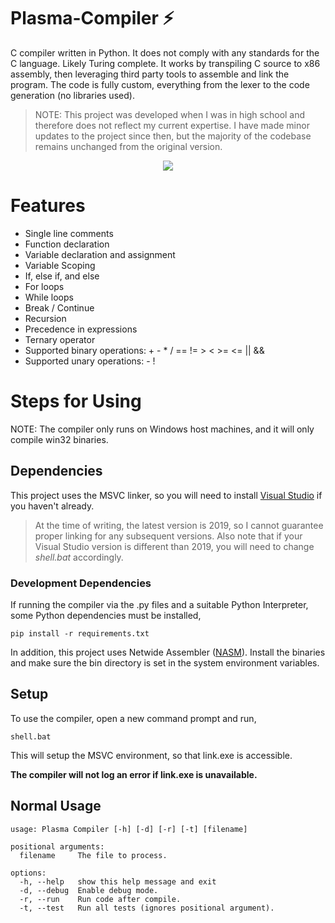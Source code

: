 # Plasma-Compiler ⚡

C compiler written in Python. It does not comply with any standards for the C
language. Likely Turing complete. It works by transpiling C source to x86
assembly, then leveraging third party tools to assemble and link the program.
The code is fully custom, everything from the lexer to the code generation (no
libraries used).

> NOTE: This project was developed when I was in high school and therefore does
> not reflect my current expertise. I have made minor updates to the project
> since then, but the majority of the codebase remains unchanged from the
> original version.

<p align="center">
<img src="https://i.gyazo.com/66cada5c7538e5597443c1e467c862aa.gif" />
</p>

# Features

- Single line comments
- Function declaration
- Variable declaration and assignment
- Variable Scoping
- If, else if, and else
- For loops
- While loops
- Break / Continue
- Recursion
- Precedence in expressions
- Ternary operator
- Supported binary operations: +   -    *    /    ==    !=    >    <    >=    <=    ||    &&
- Supported unary operations: - !


# Steps for Using

NOTE: The compiler only runs on Windows host machines, and it will only compile
win32 binaries.

## Dependencies

This project uses the MSVC linker, so you will need to install <a
href="https://visualstudio.microsoft.com/vs/">Visual Studio</a> if you haven't
already. 
> At the time of writing, the latest version is 2019, so I cannot
guarantee proper linking for any subsequent versions. 
Also note that if your
Visual Studio version is different than 2019, you will need to change
*shell.bat* accordingly.

### Development Dependencies

If running the compiler via the .py files and a suitable Python Interpreter,
some Python dependencies must be installed,

```
pip install -r requirements.txt
```

In addition, this project uses Netwide Assembler (<a
href="https://www.nasm.us/">NASM</a>). Install the binaries and make sure the
bin directory is set in the system environment variables.  

## Setup

To use the compiler, open a new command prompt and run,

```
shell.bat
```

This will setup the MSVC environment, so that link.exe is accessible.

**The compiler will not log an error if link.exe is unavailable.**

## Normal Usage

```
usage: Plasma Compiler [-h] [-d] [-r] [-t] [filename]

positional arguments:
  filename     The file to process.

options:
  -h, --help   show this help message and exit
  -d, --debug  Enable debug mode.
  -r, --run    Run code after compile.
  -t, --test   Run all tests (ignores positional argument).
```
